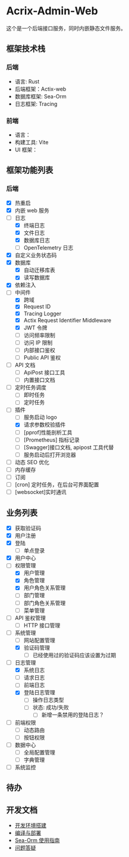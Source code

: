 # Acrix-Admin-Web

这个是一个后端接口服务，同时内嵌静态文件服务。

## 框架技术栈

### 后端

- 语言: Rust
- 后端框架：Actix-web
- 数据库框架: Sea-Orm
- 日志框架: Tracing

### 前端

- 语言：
- 构建工具: Vite
- UI 框架：

## 框架功能列表

### 后端

- [x] 热重启
- [x] 内嵌 web 服务
- [ ] 日志
  - [x] 终端日志
  - [x] 文件日志
  - [x] 数据库日志
  - [ ] OpenTelemetry 日志
- [x] 自定义业务状态码
- [x] 数据库
  - [x] 自动迁移库表
  - [x] 读写数据库
- [x] 依赖注入
- [ ] 中间件
  - [x] 跨域
  - [x] Request ID
  - [x] Tracing Logger
  - [x] Actix Request Identifier Middleware
  - [x] JWT 令牌
  - [ ] 访问频率限制
  - [ ] 访问 IP 限制
  - [ ] 内部接口鉴权
  - [ ] Public API 鉴权
- [ ] API 文档
  - [ ] ApiPost 接口工具
  - [ ] 内置接口文档
- [ ] 定时任务调度
  - [ ] 即时任务
  - [ ] 定时任务
- [ ] 插件
  - [ ] 服务启动 logo
  - [x] 请求参数校验插件
  - [ ] [pprof]性能剖析工具
  - [ ] [Prometheus] 指标记录
  - [ ] [Swagger]接口文档, apipost 工具代替
  - [ ] 服务启动后打开浏览器
- [ ] 动态 SEO 优化
- [ ] 内存缓存
- [ ] 订阅
- [ ] [cron] 定时任务，在后台可界面配置
- [ ] [websocket]实时通讯

## 业务列表

- [x] 获取验证码
- [x] 用户注册
- [x] 登陆
  - [ ] 单点登录
- [x] 用户中心
- [ ] 权限管理
  - [x] 用户管理
  - [x] 角色管理
  - [x] 用户角色关系管理
  - [ ] 部门管理
  - [ ] 部门角色关系管理
  - [ ] 菜单管理
- [ ] API 鉴权管理
  - [ ] HTTP 接口管理
- [ ] 系统管理
  - [ ] 网站配置管理
  - [x] 验证码管理
    - [ ] 已经使用过的验证码应该设置为过期
- [ ] 日志管理
  - [x] 系统日志
  - [ ] 请求日志
  - [ ] 前端日志
  - [x] 登陆日志管理
    - [ ] 操作日志类型
    - [ ] 状态: 成功/失败
      - [ ] 新增一条禁用的登陆日志？
- [ ] 前端权限
  - [ ] 动态路由
  - [ ] 按钮权限
- [ ] 数据中心
  - [ ] 全局配置管理
  - [ ] 字典管理
- [ ] 系统监控

## 待办

## 开发文档

- [开发环境搭建](./docs/开发环境搭建.md)
- [编译与部署](./docs/编译与部署.md)
- [Sea-Orm 使用指南](./docs/Sea-Orm使用指南.md)
- [问题答疑](./docs/Q&A.md)
